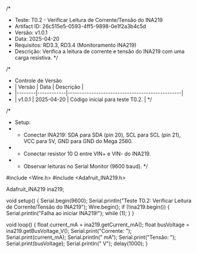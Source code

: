 /*
 * Teste: T0.2 - Verificar Leitura de Corrente/Tensão do INA219
 * Artifact ID: 26c515e5-0593-4ff5-9898-0e1f2a3b4c5d
 * Versão: v1.0.1
 * Data: 2025-04-20
 * Requisitos: RD3.3, RD3.4 (Monitoramento INA219)
 * Descrição: Verifica a leitura de corrente e tensão do INA219 com uma carga resistiva.
 */

/*
 * Controle de Versão
 * | Versão | Data       | Descrição                                      |
 * |--------|------------|------------------------------------------------|
 * | v1.0.1 | 2025-04-20 | Código inicial para teste T0.2.                |
 */

/*
 * Setup:
 * - Conectar INA219: SDA para SDA (pin 20), SCL para SCL (pin 21), VCC para 5V, GND para GND do Mega 2560.
 * - Conectar resistor 10 Ω entre VIN+ e VIN- do INA219.
 * - Observar leituras no Serial Monitor (9600 baud).
 */

#include <Wire.h>
#include <Adafruit_INA219.h>

Adafruit_INA219 ina219;

void setup() {
  Serial.begin(9600);
  Serial.println("Teste T0.2: Verificar Leitura de Corrente/Tensão do INA219");
  Wire.begin();
  if (!ina219.begin()) {
    Serial.println("Falha ao iniciar INA219!");
    while (1);
  }
}

void loop() {
  float current_mA = ina219.getCurrent_mA();
  float busVoltage = ina219.getBusVoltage_V();
  Serial.print("Corrente: ");
  Serial.print(current_mA);
  Serial.println(" mA");
  Serial.print("Tensão: ");
  Serial.print(busVoltage);
  Serial.println(" V");
  delay(1000);
}